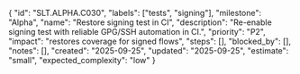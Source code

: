 {
  "id": "SLT.ALPHA.C030",
  "labels": ["tests", "signing"],
  "milestone": "Alpha",
  "name": "Restore signing test in CI",
  "description": "Re-enable signing test with reliable GPG/SSH automation in CI.",
  "priority": "P2",
  "impact": "restores coverage for signed flows",
  "steps": [],
  "blocked_by": [],
  "notes": [],
  "created": "2025-09-25",
  "updated": "2025-09-25",
  "estimate": "small",
  "expected_complexity": "low"
}

